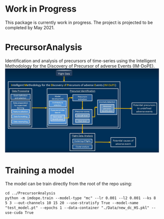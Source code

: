 # Work in Progress
This package is currently work in progress. The project is projected to be completed by May 2021. 

# PrecursorAnalysis
Identification and analysis of precursors of time-series using the Intelligent Methodology for the Discovery of Precursor of adverse Events (IM-DoPE). 
![IM-DoPE](img/IMDOPE.jpg)

# Training a model
The model can be train directly from the root of the repo using:
```
cd ../PrecursorAnalysis
python -m imdope.train --model-type "mc" --lr 0.001 --l2 0.001 --ks 8 5 3 --out-channels 10 15 20 --use-stratisfy True --model-name "test_model.pt" --epochs 1 --data-container "./Data/new_dc_HS.pkl" --use-cuda True
```

